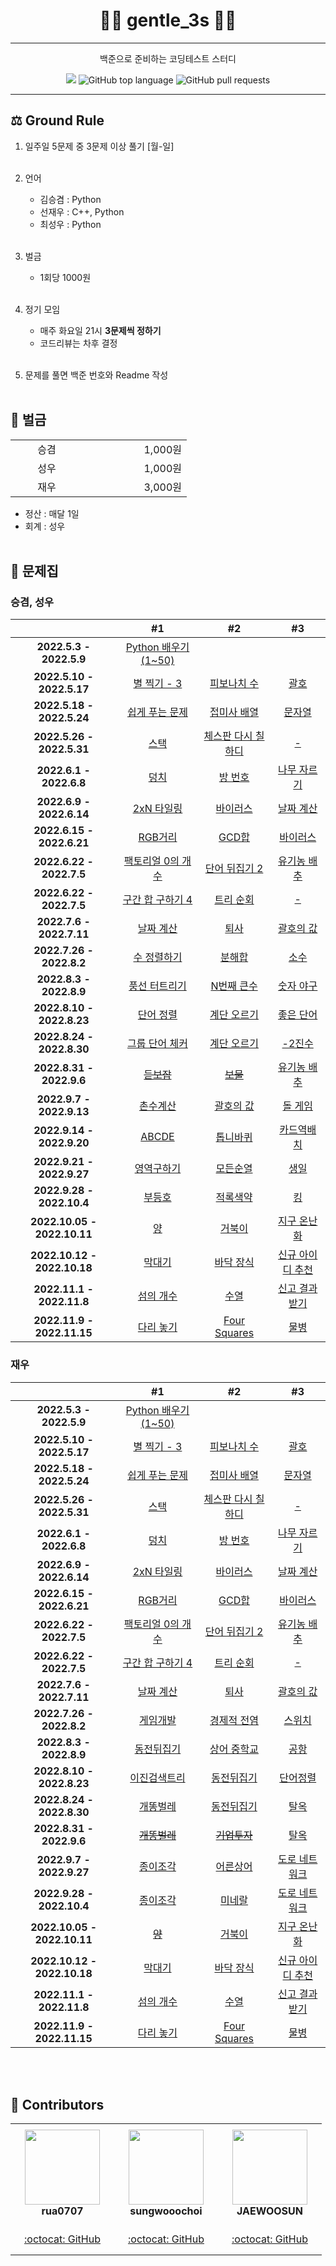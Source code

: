 <div align="center">
  <h1>👨‍💻 gentle_3s 👨‍💻</h1>
</div>

- - -
<div align="center">
  <p>백준으로 준비하는 코딩테스트 스터디</p>
  <a href="https://hits.seeyoufarm.com"><img src="https://hits.seeyoufarm.com/api/count/incr/badge.svg?url=https%3A%2F%2Fgithub.com%2Frua0707%2Fgentle_3s&count_bg=%2379C83D&title_bg=%23555555&icon=&icon_color=%23E7E7E7&title=hits&edge_flat=false"/></a>
  <img alt="GitHub top language" src="https://img.shields.io/github/languages/top/rua0707/gentle_3s">
  <img alt="GitHub pull requests" src="https://img.shields.io/github/issues-pr/rua0707/gentle_3s">
</div>

- - -

## ⚖️ Ground Rule

1. 일주일 5문제 중 3문제 이상 풀기 [월-일] <br/><br/>
2. 언어
   - 김승겸 : Python
   - 선재우 : C++, Python
   - 최성우 : Python
<br/><br/>
   
3. 벌금

   - 1회당 1000원
<br/><br/>

4. 정기 모임

   - 매주 화요일 21시 **3문제씩 정하기** 
   - 코드리뷰는 차후 결정
<br/><br/>   
   
5. 문제를 풀면 백준 번호와 Readme 작성
<br/><br/>   



## 💸 벌금


<table>
  <tr>
    <td width="100px" align="center">승겸</td>
    <td width="150px" align="right">1,000원</td>
  </tr>
  <tr>
    <td width="100px" align="center">성우</td>
    <td width="150px" align="right">1,000원</td>
  </tr>
  <tr>
    <td width="100px" align="center">재우</td>
    <td width="150px" align="right">3,000원</td>
  </tr>
</table>

* 정산 : 매달 1일
* 회계 : 성우
<br/><br/>   


## 📝 문제집


### 승겸, 성우

|                      |                                      #1                                       |                                     #2                                      |                                        #3                                        |
| :------------------: | :---------------------------------------------------------------------------: | :-------------------------------------------------------------------------: | :------------------------------------------------------------------------------: |
| **2022.5.3 - 2022.5.9** |    [Python 배우기 (1~50)](https://www.acmicpc.net/workbook/view/459)                                                                                                                                                           ||| 
| **2022.5.10 - 2022.5.17** |  [별 찍기 - 3](https://www.acmicpc.net/problem/2440)  |    [피보나치 수](https://www.acmicpc.net/problem/2747)     |       [괄호](https://www.acmicpc.net/problem/9012)        |
| **2022.5.18 - 2022.5.24** |  [쉽게 푸는 문제](https://www.acmicpc.net/problem/1292)  |    [접미사 배열](https://www.acmicpc.net/problem/11656)     |       [문자열](https://www.acmicpc.net/problem/1120)        |
| **2022.5.26 - 2022.5.31** |  [스택](https://www.acmicpc.net/problem/10828)  |    [체스판 다시 칠하디](https://www.acmicpc.net/problem/1018)     |       [-](https://www.acmicpc.net/problem/9012)        |
| **2022.6.1 - 2022.6.8** |  [덩치](https://www.acmicpc.net/problem/7568)  |    [방 번호](https://www.acmicpc.net/problem/1475)     |       [나무 자르기](https://www.acmicpc.net/problem/2805)        |
| **2022.6.9 - 2022.6.14** |  [2xN 타일링](https://www.acmicpc.net/problem/11726)  |    [바이러스](https://www.acmicpc.net/problem/2606)     |       [날짜 계산](https://www.acmicpc.net/problem/1476)        |
| **2022.6.15 - 2022.6.21** |  [RGB거리](https://www.acmicpc.net/problem/1149)  |    [GCD합](https://www.acmicpc.net/problem/9613)     |       [바이러스](https://www.acmicpc.net/problem/2606)        |
| **2022.6.22 - 2022.7.5** |  [팩토리얼 0의 개수](https://www.acmicpc.net/problem/1676)  |    [단어 뒤집기 2](https://www.acmicpc.net/problem/17413)     |       [유기농 배추](https://www.acmicpc.net/problem/1012)        |
| **2022.6.22 - 2022.7.5** |  [구간 합 구하기 4](https://www.acmicpc.net/problem/11659)  |    [트리 순회](https://www.acmicpc.net/problem/1991)     |       [-](https://www.acmicpc.net/problem/9012)        |
| **2022.7.6 - 2022.7.11** |  [날짜 계산](https://www.acmicpc.net/problem/1476)  |    [퇴사](https://www.acmicpc.net/problem/14501)     |       [괄호의 값](https://www.acmicpc.net/problem/2504)        |
| **2022.7.26 - 2022.8.2** |  [수 정렬하기](https://www.acmicpc.net/problem/2750)  |    [분해합](https://www.acmicpc.net/problem/2231)     |       [소수](https://www.acmicpc.net/problem/2581)        |
| **2022.8.3 - 2022.8.9** |  [풍선 터트리기](https://www.acmicpc.net/problem/2346)  |    [N번째 큰수](https://www.acmicpc.net/problem/2075)     |       [숫자 야구](https://www.acmicpc.net/problem/2503)        |
| **2022.8.10 - 2022.8.23** |  [단어 정렬](https://www.acmicpc.net/problem/1181)  |    [계단 오르기](https://www.acmicpc.net/problem/2579)     |       [좋은 단어](https://www.acmicpc.net/problem/3986)        |
| **2022.8.24 - 2022.8.30** |  [그룹 단어 체커](https://www.acmicpc.net/problem/1316)  |    [계단 오르기](https://www.acmicpc.net/problem/2579)     |       [-2진수](https://www.acmicpc.net/problem/2089)        |
| **2022.8.31 - 2022.9.6** |  [~~듣보잡~~](https://www.acmicpc.net/problem/1764)  |    [~~보물~~](https://www.acmicpc.net/problem/1026)     |       [유기농 배추](https://www.acmicpc.net/problem/1012)        |
| **2022.9.7 - 2022.9.13** |  [촌수계산](https://www.acmicpc.net/problem/2644)  |    [괄호의 값](https://www.acmicpc.net/problem/2504)     |       [돌 게임](https://www.acmicpc.net/problem/9655)        |
| **2022.9.14 - 2022.9.20** |  [ABCDE](https://www.acmicpc.net/problem/13023)  |    [톱니바퀴](https://www.acmicpc.net/problem/14891)     |       [카드역배치](https://www.acmicpc.net/problem/10804)        |
| **2022.9.21 - 2022.9.27** |  [영역구하기](https://www.acmicpc.net/problem/2583)  |    [모든순열](https://www.acmicpc.net/problem/10974)     |       [생일](https://www.acmicpc.net/problem/5635)        |
| **2022.9.28 - 2022.10.4** |  [부등호](https://www.acmicpc.net/problem/2529)  |    [적록색약](https://www.acmicpc.net/problem/10026)     |       [킹](https://www.acmicpc.net/problem/1063)        |
| **2022.10.05 - 2022.10.11** |  [양](https://www.acmicpc.net/problem/3184)  |    [거북이](https://www.acmicpc.net/problem/8911)     |       [지구 온난화](https://www.acmicpc.net/problem/5212)        |
| **2022.10.12 - 2022.10.18** |  [막대기](https://www.acmicpc.net/problem/1094)  |    [바닥 장식](https://www.acmicpc.net/problem/1388)     |       [신규 아이디 추천](https://school.programmers.co.kr/learn/courses/30/lessons/72410)        |
| **2022.11.1 - 2022.11.8** |  [섬의 개수](https://www.acmicpc.net/problem/4963)  |    [수열](https://www.acmicpc.net/problem/2559)     |       [신고 결과 받기](https://school.programmers.co.kr/learn/courses/30/lessons/92334)        |
| **2022.11.9 - 2022.11.15** |  [다리 놓기](https://www.acmicpc.net/problem/1010)  |    [Four Squares](https://www.acmicpc.net/problem/17626)     |       [물병](https://www.acmicpc.net/problem/1052)        |

### 재우

|                      |                                      #1                                       |                                     #2                                      |                                        #3                                        |
| :------------------: | :---------------------------------------------------------------------------: | :-------------------------------------------------------------------------: | :------------------------------------------------------------------------------: |
| **2022.5.3 - 2022.5.9** |    [Python 배우기 (1~50)](https://www.acmicpc.net/workbook/view/459)                                                                                                                                                           ||| 
| **2022.5.10 - 2022.5.17** |  [별 찍기 - 3](https://www.acmicpc.net/problem/2440)  |    [피보나치 수](https://www.acmicpc.net/problem/2747)     |       [괄호](https://www.acmicpc.net/problem/9012)        |
| **2022.5.18 - 2022.5.24** |  [쉽게 푸는 문제](https://www.acmicpc.net/problem/1292)  |    [접미사 배열](https://www.acmicpc.net/problem/11656)     |       [문자열](https://www.acmicpc.net/problem/1120)        |
| **2022.5.26 - 2022.5.31** |  [스택](https://www.acmicpc.net/problem/10828)  |    [체스판 다시 칠하디](https://www.acmicpc.net/problem/1018)     |       [-](https://www.acmicpc.net/problem/9012)        |
| **2022.6.1 - 2022.6.8** |  [덩치](https://www.acmicpc.net/problem/7568)  |    [방 번호](https://www.acmicpc.net/problem/1475)     |       [나무 자르기](https://www.acmicpc.net/problem/2805)        |
| **2022.6.9 - 2022.6.14** |  [2xN 타일링](https://www.acmicpc.net/problem/11726)  |    [바이러스](https://www.acmicpc.net/problem/2606)     |       [날짜 계산](https://www.acmicpc.net/problem/1476)        |
| **2022.6.15 - 2022.6.21** |  [RGB거리](https://www.acmicpc.net/problem/1149)  |    [GCD합](https://www.acmicpc.net/problem/9613)     |       [바이러스](https://www.acmicpc.net/problem/2606)        |
| **2022.6.22 - 2022.7.5** |  [팩토리얼 0의 개수](https://www.acmicpc.net/problem/1676)  |    [단어 뒤집기 2](https://www.acmicpc.net/problem/17413)     |       [유기농 배추](https://www.acmicpc.net/problem/1012)        |
| **2022.6.22 - 2022.7.5** |  [구간 합 구하기 4](https://www.acmicpc.net/problem/11659)  |    [트리 순회](https://www.acmicpc.net/problem/1991)     |       [-](https://www.acmicpc.net/problem/9012)        |
| **2022.7.6 - 2022.7.11** |  [날짜 계산](https://www.acmicpc.net/problem/1476)  |    [퇴사](https://www.acmicpc.net/problem/14501)     |       [괄호의 값](https://www.acmicpc.net/problem/2504)        |
| **2022.7.26 - 2022.8.2** |  [게임개발](https://www.acmicpc.net/problem/1516)  |    [경제적 전염](https://www.acmicpc.net/problem/18405)     |       [스위치](https://www.acmicpc.net/problem/1395)        |
| **2022.8.3 - 2022.8.9** |  [동전뒤집기](https://www.acmicpc.net/problem/1285)  |    [상어 중학교](https://www.acmicpc.net/problem/21609)     |       [공항](https://www.acmicpc.net/problem/10775)        |
| **2022.8.10 - 2022.8.23** |  [이진검색트리](https://www.acmicpc.net/problem/5639)  |    [동전뒤집기](https://www.acmicpc.net/problem/1285)     |       [단어정렬](https://www.acmicpc.net/problem/1181)        |
| **2022.8.24 - 2022.8.30** |  [개똥벌레](https://www.acmicpc.net/problem/3020)  |    [동전뒤집기](https://www.acmicpc.net/problem/1285)     |       [탈옥](https://www.acmicpc.net/problem/9376)        |
| **2022.8.31 - 2022.9.6** |  [~~개똥벌레~~](https://www.acmicpc.net/problem/3020)  |    [~~기업투자~~](https://www.acmicpc.net/problem/2662)     |       [탈옥](https://www.acmicpc.net/problem/9376)        |
| **2022.9.7 - 2022.9.27** |  [종이조각](https://www.acmicpc.net/problem/14391)  |    [어른상어](https://www.acmicpc.net/problem/19237)     |       [도로 네트워크](https://www.acmicpc.net/problem/3176)        |
| **2022.9.28 - 2022.10.4** |  [종이조각](https://www.acmicpc.net/problem/14391)  |    [미네랄](https://www.acmicpc.net/problem/2933)     |       [도로 네트워크](https://www.acmicpc.net/problem/3176)        |
| **2022.10.05 - 2022.10.11** |  [~~양~~](https://www.acmicpc.net/problem/3184)  |    [거북이](https://www.acmicpc.net/problem/8911)     |       [지구 온난화](https://www.acmicpc.net/problem/5212)        |
| **2022.10.12 - 2022.10.18** |  [막대기](https://www.acmicpc.net/problem/1094)  |    [바닥 장식](https://www.acmicpc.net/problem/1388)     |       [신규 아이디 추천](https://school.programmers.co.kr/learn/courses/30/lessons/72410)        |
| **2022.11.1 - 2022.11.8** |  [섬의 개수](https://www.acmicpc.net/problem/4963)  |    [수열](https://www.acmicpc.net/problem/2559)     |       [신고 결과 받기](https://school.programmers.co.kr/learn/courses/30/lessons/92334)        |
| **2022.11.9 - 2022.11.15** |  [다리 놓기](https://www.acmicpc.net/problem/1010)  |    [Four Squares](https://www.acmicpc.net/problem/17626)     |       [물병](https://www.acmicpc.net/problem/1052)        |



<br/><br/>


## 👋 Contributors

<table>
    <tr height="160px">
        <td align="center" width="150px">
            <a href="https://github.com/rua0707"><img height="120px" width="120px" src="https://avatars.githubusercontent.com/u/46487213?v=4"/></a>
            <br />
            <strong>rua0707</strong>
        </td>
        <td align="center" width="150px">
            <a href="https://github.com/sungwooochoi"><img height="120px" width="120px" src="https://avatars.githubusercontent.com/u/104629605?v=4"/></a>
            <br />
            <strong>sungwooochoi</strong>
        </td>
        <td align="center" width="150px">
            <a href="https://github.com/JAEWOOSUN"><img height="120px" width="120px" src="https://avatars.githubusercontent.com/u/37205213?v=4"/></a>
            <br />
            <strong>JAEWOOSUN</strong>
        </td>
    </tr>
    <tr height="50px">
        <td align="center">
            <a href="https://github.com/rua0707">:octocat: GitHub</a>
        </td>
        <td align="center">
            <a href="https://github.com/sungwooochoi">:octocat: GitHub</a>
        <td align="center">
            <a href="https://github.com/JAEWOOSUN">:octocat: GitHub</a>
        </td>
    </tr>
</table>

